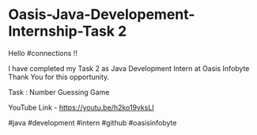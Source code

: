 # Oasis-Java-Developement-Internship-Task 2

Hello #connections !!

I have completed my Task 2 as Java Development Intern at Oasis Infobyte Thank You for this opportunity. 

Task : Number Guessing Game

YouTube Link -  https://youtu.be/h2ko19vksLI

#java #development #intern #github #oasisinfobyte
